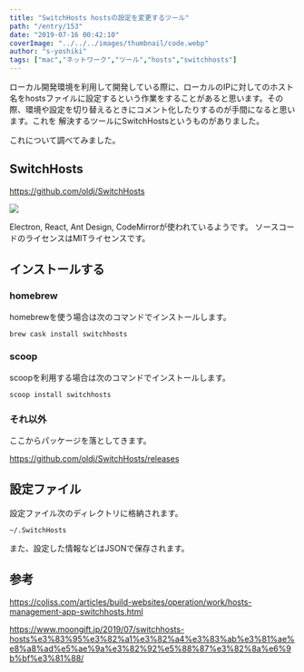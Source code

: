 ```yaml
---
title: "SwitchHosts hostsの設定を変更するツール"
path: "/entry/153"
date: "2019-07-16 00:42:10"
coverImage: "../../../images/thumbnail/code.webp"
author: "s-yoshiki"
tags: ["mac","ネットワーク","ツール","hosts","switchhosts"]
---
```


ローカル開発環境を利用して開発している際に、ローカルのIPに対してのホスト名をhostsファイルに設定するという作業をすることがあると思います。その際、環境や設定を切り替えるときにコメント化したりするのが手間になると思います。これを
解決するツールにSwitchHostsというものがありました。

これについて調べてみました。

## SwitchHosts

<a href="https://github.com/oldj/SwitchHosts">https://github.com/oldj/SwitchHosts</a>

<a href="https://images-tech-blog.s-yoshiki.com/img/2019/07/20190716002200.png"><img src="https://images-tech-blog.s-yoshiki.com/img/2019/07/20190716002200.png"></a>

Electron, React, Ant Design, CodeMirrorが使われているようです。
ソースコードのライセンスはMITライセンスです。

## インストールする

### homebrew

homebrewを使う場合は次のコマンドでインストールします。

```
brew cask install switchhosts
```

### scoop

scoopを利用する場合は次のコマンドでインストールします。

```
scoop install switchhosts
```

### それ以外

ここからパッケージを落としてきます。

<a href="https://github.com/oldj/SwitchHosts/releases">https://github.com/oldj/SwitchHosts/releases</a>

## 設定ファイル

設定ファイル次のディレクトリに格納されます。

```
~/.SwitchHosts
```

また、設定した情報などはJSONで保存されます。

## 参考

<a href="https://coliss.com/articles/build-websites/operation/work/hosts-management-app-switchhosts.html">https://coliss.com/articles/build-websites/operation/work/hosts-management-app-switchhosts.html</a>

<a href="https://www.moongift.jp/2019/07/switchhosts-hosts%e3%83%95%e3%82%a1%e3%82%a4%e3%83%ab%e3%81%ae%e8%a8%ad%e5%ae%9a%e3%82%92%e5%88%87%e3%82%8a%e6%9b%bf%e3%81%88/">https://www.moongift.jp/2019/07/switchhosts-hosts%e3%83%95%e3%82%a1%e3%82%a4%e3%83%ab%e3%81%ae%e8%a8%ad%e5%ae%9a%e3%82%92%e5%88%87%e3%82%8a%e6%9b%bf%e3%81%88/</a>
